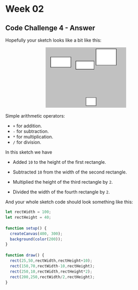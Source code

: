 # Week 02

## Code Challenge 4 - Answer

Hopefully your sketch looks like a bit like this:  

<p align="center">
<img src="./images/code-challenge-4.png" alt="ellipse" width="50%"/>
</p>

Simple arithmetic operators:


- ``` + ``` for addition.
- ``` - ``` for subtraction.
- ``` * ``` for multiplication.
- ``` / ``` for division.

In this sketch we have
- Added ```10``` to the height of the first rectangle. 

- Subtracted ```10``` from the width of the second rectangle. 

- Multiplied the height of the third rectangle by ```2```. 

- Divided the width of the fourth rectangle by ```2```. 

And your whole sketch code should look something like this:  

```javascript
let rectWidth = 100;
let rectHeight = 40;

function setup() {
  createCanvas(400, 300);
  background(color(200));
}

function draw() {
  rect(25,50,rectWidth,rectHeight+10);
  rect(150,70,rectWidth-10,rectHeight);
  rect(250,10,rectWidth,rectHeight*2);
  rect(200,250,rectWidth/2,rectHeight);
}
```
